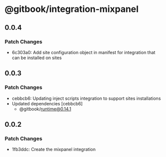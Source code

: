 # @gitbook/integration-mixpanel

## 0.0.4

### Patch Changes

-   6c303a0: Add site configuration object in manifest for integration that can be installed on sites

## 0.0.3

### Patch Changes

-   cebbcb6: Updating inject scripts integration to support sites installations
-   Updated dependencies [cebbcb6]
    -   @gitbook/runtime@0.14.1

## 0.0.2

### Patch Changes

-   1fb3ddc: Create the mixpanel integration
